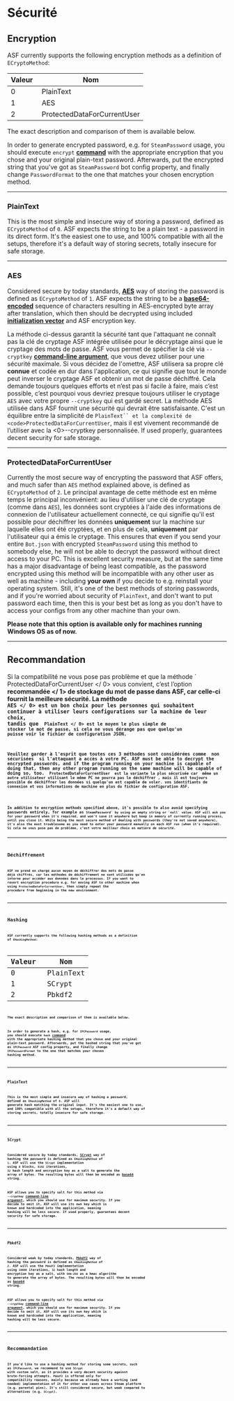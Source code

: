 # Sécurité

## Encryption

ASF currently supports the following encryption methods as a definition of `ECryptoMethod`:

| Valeur  | Nom                         |
| ------- | --------------------------- |
| 0       | PlainText                   |
| 1       | AES                         |
| 2       | ProtectedDataForCurrentUser |

The exact description and comparison of them is available below.

In order to generate encrypted password, e.g. for `SteamPassword` usage, you should execute `encrypt` **[command](https://github.com/JustArchiNET/ArchiSteamFarm/wiki/Commands)** with the appropriate encryption that you chose and your original plain-text password. Afterwards, put the encrypted string that you've got as `SteamPassword` bot config property, and finally change `PasswordFormat` to the one that matches your chosen encryption method.

---

### PlainText

This is the most simple and insecure way of storing a password, defined as `ECryptoMethod` of `0`. ASF expects the string to be a plain text - a password in its direct form. It's the easiest one to use, and 100% compatible with all the setups, therefore it's a default way of storing secrets, totally insecure for safe storage.

---

### AES

Considered secure by today standards, **[AES](https://en.wikipedia.org/wiki/Advanced_Encryption_Standard)** way of storing the password is defined as `ECryptoMethod` of `1`. ASF expects the string to be a **[base64-encoded](https://en.wikipedia.org/wiki/Base64)** sequence of characters resulting in AES-encrypted byte array after translation, which then should be decrypted using included **[initialization vector](https://en.wikipedia.org/wiki/Initialization_vector)** and ASF encryption key.

La méthode ci-dessus garantit la sécurité tant que l'attaquant ne connaît pas la clé de cryptage ASF intégrée utilisée pour le décryptage ainsi que le cryptage des mots de passe. ASF vous permet de spécifier la clé via `--cryptkey` **[command-line argument](https://github.com/JustArchiNET/ArchiSteamFarm/wiki/Command-Line-Arguments)**, que vous devez utiliser pour une sécurité maximale. Si vous décidez de l'omettre, ASF utilisera sa propre clé **connue** et codée en dur dans l'application, ce qui signifie que tout le monde peut inverser le cryptage ASF et obtenir un mot de passe déchiffré. Cela demande toujours quelques efforts et n’est pas si facile à faire, mais c’est possible, c’est pourquoi vous devriez presque toujours utiliser le cryptage `AES` avec votre propre `--cryptkey` qui est gardé secret. La méthode AES utilisée dans ASF fournit une sécurité qui devrait être satisfaisante. C'est un équilibre entre la simplicité de `PlainText`` et la complexité de <code>ProtectedDataForCurrentUser`, mais il est vivement recommandé de l’utiliser avec la <0>--cryptkey</code> personnalisée. If used properly, guarantees decent security for safe storage.

---

### ProtectedDataForCurrentUser

Currently the most secure way of encrypting the password that ASF offers, and much safer than `AES` method explained above, is defined as `ECryptoMethod` of `2`. Le principal avantage de cette méthode est en même temps le principal inconvénient: au lieu d'utiliser une clé de cryptage (comme dans `AES`), les données sont cryptées à l'aide des informations de connexion de l'utilisateur actuellement connecté, ce qui signifie qu'il est possible pour déchiffrer les données **uniquement** sur la machine sur laquelle elles ont été cryptées, et en plus de cela, **uniquement** par l'utilisateur qui a émis le cryptage. This ensures that even if you send your entire `Bot.json` with encrypted `SteamPassword` using this method to somebody else, he will not be able to decrypt the password without direct access to your PC. This is excellent security measure, but at the same time has a major disadvantage of being least compatible, as the password encrypted using this method will be incompatible with any other user as well as machine - including **your own** if you decide to e.g. reinstall your operating system. Still, it's one of the best methods of storing passwords, and if you're worried about security of `PlainText`, and don't want to put password each time, then this is your best bet as long as you don't have to access your configs from any other machine than your own.

**Please note that this option is available only for machines running Windows OS as of now.**

---

## Recommandation

Si la compatibilité ne vous pose pas problème et que la méthode ` ProtectedDataForCurrentUser </ 0> vous convient, c’est l’option <strong x-id="1"> recommandée </ 1> de stockage du mot de passe dans ASF, car celle-ci fournit la meilleure sécurité. La méthode <code> AES </ 0> est un bon choix pour les personnes qui souhaitent continuer à utiliser leurs configurations sur la machine de leur choix, tandis que <code> PlainText </ 0> est le moyen le plus simple de stocker le mot de passe, si cela ne vous dérange pas que quelqu'un puisse voir le fichier de configuration JSON.</p>

<p spaces-before="0">Veuillez garder à l'esprit que toutes ces 3 méthodes sont considérées comme <strong x-id="1"> non sécurisées </ 0> si l'attaquant a accès à votre PC. ASF must be able to decrypt the encrypted passwords, and if the program running on your machine is capable of doing that, then any other program running on the same machine will be capable of doing so, too. <code> ProtectedDataForCurrentUser </ 0> est la variante la plus sécurisée car <strong x-id="1"> même un autre utilisateur utilisant le même PC ne pourra pas le déchiffrer </ 1>, mais il est toujours possible de déchiffrer les données si quelqu'un est capable de voler. vos identifiants de connexion et vos informations de machine en plus du fichier de configuration ASF.</p>

<p spaces-before="0">In addition to encryption methods specified above, it's possible to also avoid specifying passwords entirely, for example as <code>SteamPassword` by using an empty string or `null` value. ASF will ask you for your password when it's required, and won't save it anywhere but keep in memory of currently running process, until you close it. While being the most secure method of dealing with passwords (they're not saved anywhere), it's also the most troublesome as you need to enter your password manually on each ASF run (when it's required). Si cela ne vous pose pas de problème, c’est votre meilleur choix en matière de sécurité.

---

## Déchiffrement

ASF ne prend en charge aucun moyen de déchiffrer des mots de passe déjà chiffrés, car les méthodes de déchiffrement ne sont utilisées qu'en interne pour accéder aux données dans le processus. If you want to revert encryption procedure e.g. for moving ASF to other machine when using `ProtectedDataForCurrentUser`, then simply repeat the procedure from beginning in the new environment.

---

## Hashing

ASF currently supports the following hashing methods as a definition of `EHashingMethod`:

| Valeur  | Nom       |
| ------- | --------- |
| 0       | PlainText |
| 1       | SCrypt    |
| 2       | Pbkdf2    |

The exact description and comparison of them is available below.

In order to generate a hash, e.g. for `IPCPassword` usage, you should execute `hash` **[command](https://github.com/JustArchiNET/ArchiSteamFarm/wiki/Commands)** with the appropriate hashing method that you chose and your original plain-text password. Afterwards, put the hashed string that you've got as `IPCPassword` ASF config property, and finally change `IPCPasswordFormat` to the one that matches your chosen hashing method.

---

### PlainText

This is the most simple and insecure way of hashing a password, defined as `EHashingMethod` of `0`. ASF will generate hash matching the original input. It's the easiest one to use, and 100% compatible with all the setups, therefore it's a default way of storing secrets, totally insecure for safe storage.

---

### SCrypt

Considered secure by today standards, **[SCrypt](https://en.wikipedia.org/wiki/Scrypt)** way of hashing the password is defined as `EHashingMethod` of `1`. ASF will use the `SCrypt` implementation using `8` blocks, `8192` iterations, `32` hash length and encryption key as a salt to generate the array of bytes. The resulting bytes will then be encoded as **[base64](https://en.wikipedia.org/wiki/Base64)** string.

ASF allows you to specify salt for this method via `--cryptkey` **[command-line argument](https://github.com/JustArchiNET/ArchiSteamFarm/wiki/Command-Line-Arguments)**, which you should use for maximum security. If you decide to omit it, ASF will use its own key which is **known** and hardcoded into the application, meaning hashing will be less secure. If used properly, guarantees decent security for safe storage.

---

### Pbkdf2

Considered weak by today standards, **[Pbkdf2](https://en.wikipedia.org/wiki/PBKDF2)** way of hashing the password is defined as `EHashingMethod` of `2`. ASF will use the `Pbkdf2` implementation using `10000` iterations, `32` hash length and encryption key as a salt, with `SHA-256` as a hmac algorithm to generate the array of bytes. The resulting bytes will then be encoded as **[base64](https://en.wikipedia.org/wiki/Base64)** string.

ASF allows you to specify salt for this method via `--cryptkey` **[command-line argument](https://github.com/JustArchiNET/ArchiSteamFarm/wiki/Command-Line-Arguments)**, which you should use for maximum security. If you decide to omit it, ASF will use its own key which is **known** and hardcoded into the application, meaning hashing will be less secure.

---

## Recommandation

If you'd like to use a hashing method for storing some secrets, such as `IPCPassword`, we recommend to use `SCrypt` with custom salt, as it provides a very decent security against brute-forcing attempts. `Pbkdf2` is offered only for compatibility reasons, mainly because we already have a working (and needed) implementation of it for other use cases across Steam platform (e.g. parental pins). It's still considered secure, but weak compared to alternatives (e.g. `SCrypt`).